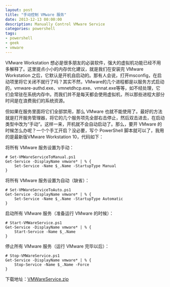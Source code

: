 ```yaml
---
layout: post
title: "手动控制 VMware 服务"
date: 2013-12-13 00:00:00
description: Manually Control VMware Service
categories: powershell
tags:
- powershell
- geek
- vmware
---
```

VMware Workstation 想必是很多朋友的必装软件，强大的虚拟机功能已经不用多解释了。这里提点小小的内存优化建议，就是我们在安装完 VMware Workstation 之后，它默认是开机自启动的。那有人会说，打开msconfig，在启动项里将它关闭不就行了吗？其实不然，VMware的几个进程都是以服务方式启动的，vmware-authd.exe、vmnetdhcp.exe、vmnat.exe等等，如不经处理，它们会常驻在系统内存中。而我们并不是每天都会使用虚拟机，所以那些进程大部分时间是在浪费我们的系统资源。

但如果在服务里面将它们全部禁用，那么 VMware 也就不能使用了。最好的方法就是打开服务管理器，将它的几个服务项先全部右击停止，然后双击进去，在启动类型中改为“手动”。这样一来，开机就不会自动启动了。那么，要开 VMware 的时候怎么办呢？一个个手工开启？没必要，写个 PowerShell 脚本就可以了，我用的是最新版VMware Workstation 10，代码如下：

将所有 VMware 服务设置为手动：

	# Set-VMWareServiceToManual.ps1
	Get-Service -DisplayName vmware* | % {
	    Set-Service -Name $_.Name -StartupType Manual
	}

将所有 VMware 服务设置为自动（缺省）：

	# Set-VMWareServiceToAuto.ps1
	Get-Service -DisplayName vmware* | % {
	    Set-Service -Name $_.Name -StartupType Automatic
	}

启动所有 VMware 服务（准备运行 VMware 的时候）：

	# Start-VMWareService.ps1
	Get-Service -DisplayName vmware* | % {
	    Start-Service -Name $_.Name
	}

停止所有 VMware 服务（运行 VMware 完毕以后）：

	# Stop-VMWareService.ps1
	Get-Service -DisplayName vmware* | % {
	    Stop-Service -Name $_.Name -Force
	}

下载地址：[VMWareService.zip](/assets/download/VMWareService.zip)
